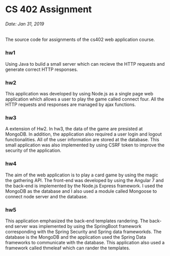 # CS 402 Assignment  
###### Date: Jan 31, 2019  

The source code for assignments of the cs402 web application course.

### hw1
Using Java to bulid a small server which can recieve the HTTP requests and generate correct HTTP responses.

### hw2 
This application was developed by using Node.js as a single page web application which allows a user to play the game called connect four. All the HTTP requests and responses are managed by ajax functions.

### hw3 
A extension of Hw2. In hw3, the data of the game are presisted at MongoDB. In addition, the application also required a user login and logout functionalities. All of the user information are stored at the database. This small application was also implemented by using CSRF token to improve the security of the application.

### hw4 
The aim of the web application is to play a card game by using the magic the gathering API. The front-end was developed by using the Angular 7 and the back-end is implemented by the Node.js Express framework. I used the MongoDB as the database and I also used a module called Mongoose to connect node server and the database. 

### hw5
This application emphasized the back-end templates randering. The back-end server was implemented by using the SpringBoot framework corresponding with the Spring Security and Spring data frameworkds. The database is the MongoDB and the application used the Spring Data frameworks to communicate with the database. This application also used a framework called thmeleaf which can rander the templates.
